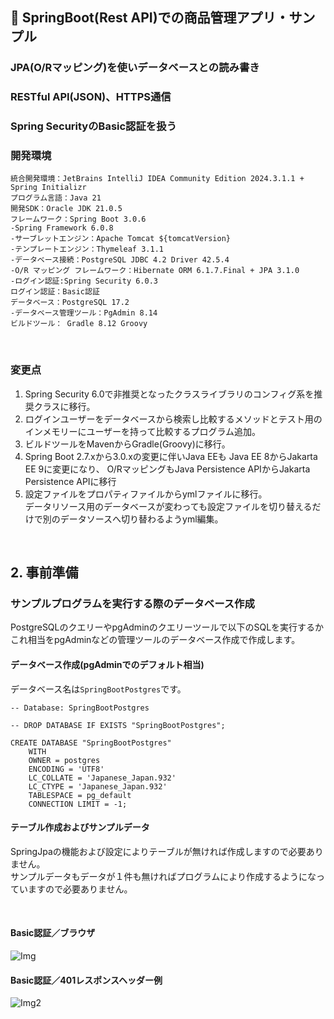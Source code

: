 ﻿## :leaves: SpringBoot(Rest API)での商品管理アプリ・サンプル
### JPA(O/Rマッピング)を使いデータベースとの読み書き
### RESTful API(JSON)、HTTPS通信
### Spring SecurityのBasic認証を扱う

### 開発環境
```
統合開発環境：JetBrains IntelliJ IDEA Community Edition 2024.3.1.1 + Spring Initializr  
プログラム言語：Java 21
開発SDK：Oracle JDK 21.0.5
フレームワーク：Spring Boot 3.0.6
-Spring Framework 6.0.8
-サーブレットエンジン：Apache Tomcat ${tomcatVersion}
-テンプレートエンジン：Thymeleaf 3.1.1
-データベース接続：PostgreSQL JDBC 4.2 Driver 42.5.4
-O/R マッピング フレームワーク：Hibernate ORM 6.1.7.Final + JPA 3.1.0
-ログイン認証:Spring Security 6.0.3  
ログイン認証：Basic認証
データベース：PostgreSQL 17.2  
-データベース管理ツール：PgAdmin 8.14  
ビルドツール： Gradle 8.12 Groovy  
```

<br />

### 変更点
1. Spring Security 6.0で非推奨となったクラスライブラリのコンフィグ系を推奨クラスに移行。
2. ログインユーザーをデータベースから検索し比較するメソッドとテスト用のインメモリーにユーザーを持って比較するプログラム追加。
3. ビルドツールをMavenからGradle(Groovy)に移行。
4. Spring Boot 2.7.xから3.0.xの変更に伴いJava EEも Java EE 8からJakarta EE 9に変更になり、
   O/RマッピングもJava Persistence APIからJakarta Persistence APIに移行
5. 設定ファイルをプロパティファイルからymlファイルに移行。  
   データリソース用のデータベースが変わっても設定ファイルを切り替えるだけで別のデータソースへ切り替わるようyml編集。

<br />

## 2. 事前準備
### サンプルプログラムを実行する際のデータベース作成
PostgreSQLのクエリーやpgAdminのクエリーツールで以下のSQLを実行するかこれ相当をpgAdminなどの管理ツールのデータベース作成で作成します。

#### データベース作成(pgAdminでのデフォルト相当)
データベース名は`SpringBootPostgres`です。

```
-- Database: SpringBootPostgres

-- DROP DATABASE IF EXISTS "SpringBootPostgres";

CREATE DATABASE "SpringBootPostgres"
    WITH 
    OWNER = postgres
    ENCODING = 'UTF8'
    LC_COLLATE = 'Japanese_Japan.932'
    LC_CTYPE = 'Japanese_Japan.932'
    TABLESPACE = pg_default
    CONNECTION LIMIT = -1;
````

#### テーブル作成およびサンプルデータ
SpringJpaの機能および設定によりテーブルが無ければ作成しますので必要ありません。  
サンプルデータもデータが１件も無ければプログラムにより作成するようになっていますので必要ありません。


<br />

#### Basic認証／ブラウザ  
![Img](ReadmeImg.png)

#### Basic認証／401レスポンスヘッダー例  
![Img2](ReadmeImg2.png)